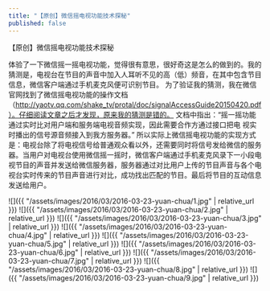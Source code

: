 ```yaml
---
title: "【原创】微信摇电视功能技术探秘"
published: false
---
```

【原创】微信摇电视功能技术探秘

体验了一下微信摇一摇电视功能，觉得很有意思，很好奇这是怎么的做到的。我的猜测是，电视台在节目的声音中加入人耳听不见的高（低）频音，在其中包含节目信息，微信客户端通过手机麦克风便可识别节目。
为了验证我的猜测，我在微信官网找到了微信摇电视功能的操作文档（http://yaotv.qq.com/shake_tv/protal/doc/signalAccessGuide20150420.pdf）。仔细阅读文章之后才发现，原来我的猜测是错的。
文档中指出：“摇一摇功能通过实时比对用户端和服务端电视音频实现，因此需要合作方通过接口把电 视实时播出的信号源音频接入到我方服务器。”
所以实际上微信摇电视功能的实现方式是：电视台除了将电视信号给普通观众看以外，还需要同时将信号发给微信的服务器。当用户对电视台使用微信摇一摇时，微信客户端通过手机麦克风录下一小段电视节目的声音并发送给微信服务器，服务器通过对比用户上传的节目声音与各个电视台实时传来的节目声音进行对比，成功找出匹配的节目。最后将节目的互动信息发送给用户。



![]({{ "/assets/images/2016/03/2016-03-23-yuan-chua/1.jpg" | relative_url }})
![]({{ "/assets/images/2016/03/2016-03-23-yuan-chua/2.jpg" | relative_url }})
![]({{ "/assets/images/2016/03/2016-03-23-yuan-chua/3.jpg" | relative_url }})
![]({{ "/assets/images/2016/03/2016-03-23-yuan-chua/4.jpg" | relative_url }})
![]({{ "/assets/images/2016/03/2016-03-23-yuan-chua/5.jpg" | relative_url }})
![]({{ "/assets/images/2016/03/2016-03-23-yuan-chua/6.jpg" | relative_url }})
![]({{ "/assets/images/2016/03/2016-03-23-yuan-chua/7.jpg" | relative_url }})
![]({{ "/assets/images/2016/03/2016-03-23-yuan-chua/8.jpg" | relative_url }})
![]({{ "/assets/images/2016/03/2016-03-23-yuan-chua/9.jpg" | relative_url }})
